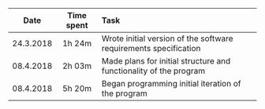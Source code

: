 | Date          | Time spent    | Task                                                               |
| ------------- |:-------------:| :------------------------------------------------------------------|
| 24.3.2018     | 1h 24m        |  Wrote initial version of the software requirements specification  |
| 08.4.2018     | 2h 03m        |  Made plans for initial structure and functionality of the program |
| 08.4.2018     | 5h 20m        |  Began programming initial iteration of the program                |
